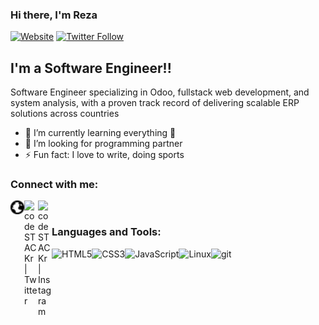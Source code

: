 ### Hi there, I'm Reza

[![Website](https://img.shields.io/website?label=My_Portofolio&style=for-the-badge&url=https%3A%2F%2Frezadwiputra.com)](https://rezadwiputra.com/)
[![Twitter Follow](https://img.shields.io/twitter/follow/rezak500?color=1DA1F2&logo=twitter&style=for-the-badge)](https://twitter.com/intent/follow?original_referer=https%3A%2F%2Fgithub.com%2FcodeSTACKr&screen_name=rezak500)

## I'm a Software Engineer!!
Software Engineer specializing in Odoo, fullstack web development, and system analysis, with a proven track record of delivering scalable ERP solutions across countries

- 🌱 I’m currently learning everything 🤣
- 👯 I’m looking for programming partner
- ⚡ Fun fact: I love to write, doing sports

### Connect with me:

[<img align="left" alt="codeSTACKr.com" width="22px" src="https://raw.githubusercontent.com/iconic/open-iconic/master/svg/globe.svg" />][website]
[<img align="left" alt="codeSTACKr | Twitter" width="22px" src="https://cdn.jsdelivr.net/npm/simple-icons@v3/icons/twitter.svg" />][twitter]
[<img align="left" alt="codeSTACKr | Instagram" width="22px" src="https://cdn.jsdelivr.net/npm/simple-icons@v3/icons/instagram.svg" />][instagram]

<br />

### Languages and Tools:

[<img align="left" alt="HTML5" height="30px" src="https://raw.githubusercontent.com/udoyhasan/udoyhasan/main/icons/html.png" />][null-link]
[<img align="left" alt="CSS3" height="30px" src="https://raw.githubusercontent.com/udoyhasan/udoyhasan/main/icons/css.png" />][null-link]
[<img align="left" alt="JavaScript" height="30px" src="https://raw.githubusercontent.com/udoyhasan/udoyhasan/main/icons/js.png" />][null-link]
[<img align="left" alt="Linux" height="30px" src="https://raw.githubusercontent.com/udoyhasan/udoyhasan/main/icons/linux.png" />][null-link]
[<img align="left" alt="git" height="30px" src="https://raw.githubusercontent.com/udoyhasan/udoyhasan/main/icons/git.png" />][null-link]




[website]: https://rezadwiputra.com
[twitter]: https://twitter.com/rezak500
[instagram]: https://www.instagram.com/reza.dwip/
[null-link]: #
